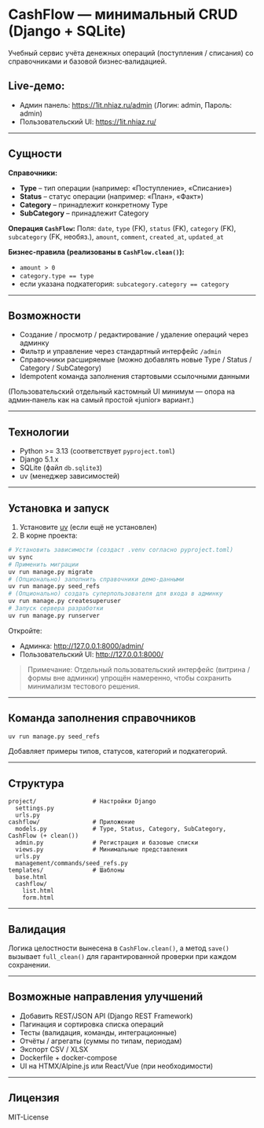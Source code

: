# CashFlow — минимальный CRUD (Django + SQLite)

Учебный сервис учёта денежных операций (поступления / списания) со справочниками и базовой бизнес‑валидацией.

## Live-демо:
- Админ панель: https://1it.nhiaz.ru/admin (Логин: admin, Пароль: admin)
- Пользовательский UI: https://1it.nhiaz.ru/

---
## Сущности
**Справочники:**
- **Type** – тип операции (например: «Поступление», «Списание»)
- **Status** – статус операции (например: «План», «Факт»)
- **Category** – принадлежит конкретному Type
- **SubCategory** – принадлежит Category

**Операция `CashFlow`:**
Поля: `date`, `type` (FK), `status` (FK), `category` (FK), `subcategory` (FK, необяз.), `amount`, `comment`, `created_at`, `updated_at`

**Бизнес‑правила (реализованы в `CashFlow.clean()`):**
- `amount > 0`
- `category.type == type`
- если указана подкатегория: `subcategory.category == category`

---
## Возможности
- Создание / просмотр / редактирование / удаление операций через админку
- Фильтр и управление через стандартный интерфейс `/admin`
- Справочники расширяемые (можно добавлять новые Type / Status / Category / SubCategory)
- Idempotent команда заполнения стартовыми ссылочными данными

(Пользовательский отдельный кастомный UI минимум — опора на админ‑панель как на самый простой «junior» вариант.)

---
## Технологии
- Python >= 3.13 (соответствует `pyproject.toml`)
- Django 5.1.x
- SQLite (файл `db.sqlite3`)
- uv (менеджер зависимостей)

---
## Установка и запуск
1. Установите [uv](https://github.com/astral-sh/uv) (если ещё не установлен)
2. В корне проекта:

```bash
# Установить зависимости (создаст .venv согласно pyproject.toml)
uv sync
# Применить миграции
uv run manage.py migrate
# (Опционально) заполнить справочники демо-данными
uv run manage.py seed_refs
# (Опционально) создать суперпользователя для входа в админку
uv run manage.py createsuperuser
# Запуск сервера разработки
uv run manage.py runserver
```

Откройте:
- Админка: http://127.0.0.1:8000/admin/
- Пользовательский UI: http://127.0.0.1:8000/
> Примечание: Отдельный пользовательский интерфейс (витрина / формы вне админки) упрощён намеренно, чтобы сохранить минимализм тестового решения.

---
## Команда заполнения справочников
```bash
uv run manage.py seed_refs
```
Добавляет примеры типов, статусов, категорий и подкатегорий.

---
## Структура
```
project/                # Настройки Django
  settings.py
  urls.py
cashflow/               # Приложение
  models.py             # Type, Status, Category, SubCategory, CashFlow (+ clean())
  admin.py              # Регистрация и базовые списки
  views.py              # Минимальные представления
  urls.py               
  management/commands/seed_refs.py
templates/              # Шаблоны
  base.html
  cashflow/
    list.html
    form.html
```

---
## Валидация
Логика целостности вынесена в `CashFlow.clean()`, а метод `save()` вызывает `full_clean()` для гарантированной проверки при каждом сохранении.

---
## Возможные направления улучшений
- Добавить REST/JSON API (Django REST Framework)
- Пагинация и сортировка списка операций
- Тесты (валидация, команды, интеграционные)
- Отчёты / агрегаты (суммы по типам, периодам)
- Экспорт CSV / XLSX
- Dockerfile + docker-compose
- UI на HTMX/Alpine.js или React/Vue (при необходимости)

---
## Лицензия
MIT-License
